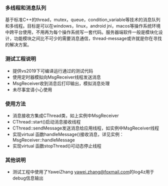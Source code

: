 ### 多线程和消息队列
基于标准C++的thread，mutex，queue，condition_variable等技术的消息队列和多线程。目标是可以在windows，linux，android jni，macos等操作系统环境中跨平台使用，不用再为每个操作系统写一套代码。服务器端软件一般是模块化设计，功能模块之间比不可少的需要消息通信，thread-message或许就是你在寻找的解决方案。

### 测试工程说明
+ 提供vs2019下可编译运行通过的测试代码
+ 使用定时器模拟向MsgReceiver线程发送消息
+ MsgReceiver收到消息后打印输出，模拟消息处理
+ 未尽事宜请小心使用

### 使用方法
+ 消息接收方集成CThread类，如上实例中MsgReceiver
+ CThread::start()启动消息接收线程
+ CThread::sendMessage发送消息给应用线程，如实例中MsgReceiver线程
+ 实现virtual 函数handleMessage()接收消息，详见实例： MsgReceiver::handleMessage
+ 实现virtual 函数stopThread()可动态停止线程

### 其他说明
+ 测试工程中使用了YaweiZhang <yawei.zhang@foxmail.com>的log4z用于debug信息输出
